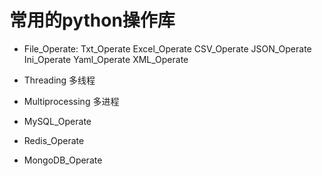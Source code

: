 # 常用的python操作库
           
- File_Operate:
  Txt_Operate
  Excel_Operate
  CSV_Operate
  JSON_Operate
  Ini_Operate
  Yaml_Operate
  XML_Operate
  
- Threading 多线程
- Multiprocessing 多进程
- MySQL_Operate
- Redis_Operate
- MongoDB_Operate
